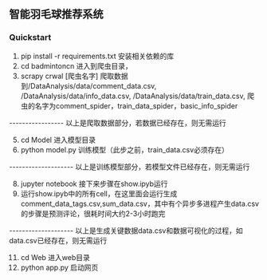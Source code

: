 ## 智能羽毛球推荐系统
### Quickstart
1. pip install -r requirements.txt 安装相关依赖的库
2. cd badmintoncn 进入到爬虫目录，
3. scrapy crwal [爬虫名字]    爬取数据到/DataAnalysis/data/comment_data.csv,   /DataAnalysis/data/info_data.csv,  /DataAnalysis/data/train_data.csv,   爬虫的名字为comment_spider，train_data_spider，basic_info_spider

-----------------  以上是爬取数据部分，若数据已经存在，则无需运行

5. cd Model  进入模型目录
6. python model.py 训练模型（此步之前，train_data.csv必须存在）

   
--------------------   以上是训练模型部分，若模型文件已经存在，则无需运行


8. jupyter notebook 接下来步骤在show.ipyb运行
9. 运行show.ipyb中的所有cell，在这里面会运行生成comment_data_tags.csv,sum_data.csv，其中有个异步多进程产生data.csv的步骤是预测评论，很耗时间大约2-3小时跑完

    
--------------------   以上是生成关键数据data.csv和数据可视化的过程，如data.csv已经存在，则无需运行

11. cd Web  进入web目录
12. python app.py  启动网页
 
